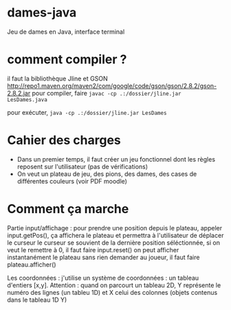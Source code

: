 # dames-java
Jeu de dames en Java, interface terminal
# comment compiler ?
il faut la bibliothèque Jline
et GSON http://repo1.maven.org/maven2/com/google/code/gson/gson/2.8.2/gson-2.8.2.jar
pour compiler, faire ``javac -cp .:/dossier/jline.jar LesDames.java``

pour exécuter, ``java -cp .:/dossier/jline.jar LesDames``
# Cahier des charges
* Dans un premier temps, il faut créer un jeu fonctionnel dont les règles reposent sur l'utilisateur (pas de vérifications)
* On veut un plateau de jeu, des pions, des dames, des cases de différentes couleurs (voir PDF moodle)

# Comment ça marche
Partie input/affichage :
pour prendre une position depuis le plateau, appeler input.getPos(), ça affichera le plateau et permettra à l'utilisateur de déplacer le curseur
le curseur se souvient de la dernière position séléctionnée, si on veut le remettre à 0, il faut faire input.reset()
on peut afficher instantanément le plateau sans rien demander au joueur, il faut faire plateau.afficher()

Les coordonnées : j'utilise un système de coordonnées : un tableau d'entiers [x,y]. Attention : quand on parcourt un tableau 2D,
Y représente le numéro des lignes (un tableu 1D) et X celui des colonnes (objets contenus dans le tableau 1D Y) 